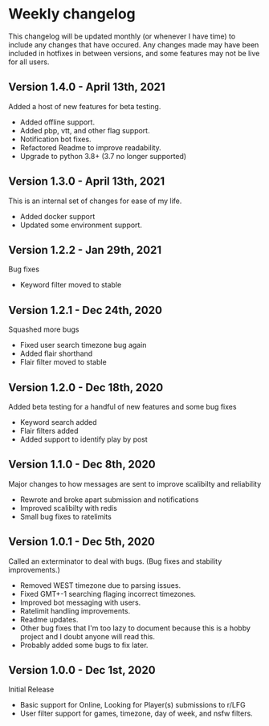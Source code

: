 # Weekly changelog
This changelog will be updated monthly (or whenever I have time) to include any changes that have occured. Any changes made may have been included in hotfixes in between versions, and some features may not be live for all users.



## Version 1.4.0 - April 13th, 2021
Added a host of new features for beta testing.
* Added offline support.
* Added pbp, vtt, and other flag support.
* Notification bot fixes.
* Refactored Readme to improve readability.
* Upgrade to python 3.8+ (3.7 no longer supported)

## Version 1.3.0 - April 13th, 2021
This is an internal set of changes for ease of my life.
* Added docker support
* Updated some environment support.

## Version 1.2.2 - Jan 29th, 2021
Bug fixes
* Keyword filter moved to stable

## Version 1.2.1 - Dec 24th, 2020
Squashed more bugs
* Fixed user search timezone bug again
* Added flair shorthand
* Flair filter moved to stable

## Version 1.2.0 - Dec 18th, 2020
Added beta testing for a handful of new features and some bug fixes
* Keyword search added
* Flair filters added
* Added support to identify play by post 

## Version 1.1.0 - Dec 8th, 2020
Major changes to how messages are sent to improve scalibilty and reliability
* Rewrote and broke apart submission and notifications
* Improved scalibilty with redis
* Small bug fixes to ratelimits

## Version 1.0.1 - Dec 5th, 2020
Called an exterminator to deal with bugs. (Bug fixes and stability improvements.)
* Removed WEST timezone due to parsing issues.
* Fixed GMT+-1 searching flaging incorrect timezones.
* Improved bot messaging with users.
* Ratelimit handling improvements.
* Readme updates.
* Other bug fixes that I'm too lazy to document because this is a hobby project and I doubt anyone will read this.
* Probably added some bugs to fix later.

## Version 1.0.0 - Dec 1st, 2020
Initial Release
* Basic support for Online, Looking for Player(s) submissions to r/LFG
* User filter support for games, timezone, day of week, and nsfw filters.
